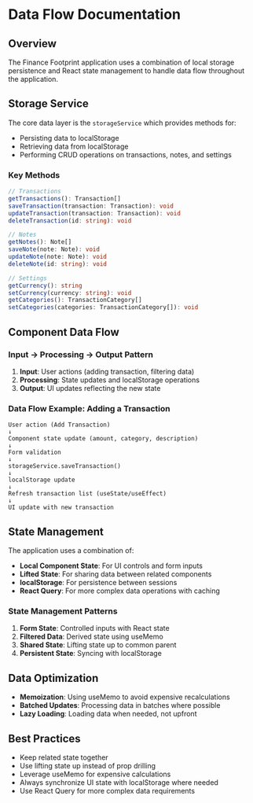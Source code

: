 
# Data Flow Documentation

## Overview
The Finance Footprint application uses a combination of local storage persistence and React state management to handle data flow throughout the application.

## Storage Service

The core data layer is the `storageService` which provides methods for:

- Persisting data to localStorage
- Retrieving data from localStorage
- Performing CRUD operations on transactions, notes, and settings

### Key Methods

```typescript
// Transactions
getTransactions(): Transaction[]
saveTransaction(transaction: Transaction): void
updateTransaction(transaction: Transaction): void
deleteTransaction(id: string): void

// Notes
getNotes(): Note[]
saveNote(note: Note): void
updateNote(note: Note): void
deleteNote(id: string): void

// Settings
getCurrency(): string
setCurrency(currency: string): void
getCategories(): TransactionCategory[]
setCategories(categories: TransactionCategory[]): void
```

## Component Data Flow

### Input → Processing → Output Pattern

1. **Input**: User actions (adding transaction, filtering data)
2. **Processing**: State updates and localStorage operations
3. **Output**: UI updates reflecting the new state

### Data Flow Example: Adding a Transaction

```
User action (Add Transaction)
↓
Component state update (amount, category, description)
↓
Form validation
↓
storageService.saveTransaction()
↓
localStorage update
↓
Refresh transaction list (useState/useEffect)
↓
UI update with new transaction
```

## State Management

The application uses a combination of:

- **Local Component State**: For UI controls and form inputs
- **Lifted State**: For sharing data between related components
- **localStorage**: For persistence between sessions
- **React Query**: For more complex data operations with caching

### State Management Patterns

1. **Form State**: Controlled inputs with React state
2. **Filtered Data**: Derived state using useMemo
3. **Shared State**: Lifting state up to common parent
4. **Persistent State**: Syncing with localStorage

## Data Optimization

- **Memoization**: Using useMemo to avoid expensive recalculations
- **Batched Updates**: Processing data in batches where possible
- **Lazy Loading**: Loading data when needed, not upfront

## Best Practices

- Keep related state together
- Use lifting state up instead of prop drilling
- Leverage useMemo for expensive calculations
- Always synchronize UI state with localStorage where needed
- Use React Query for more complex data requirements
